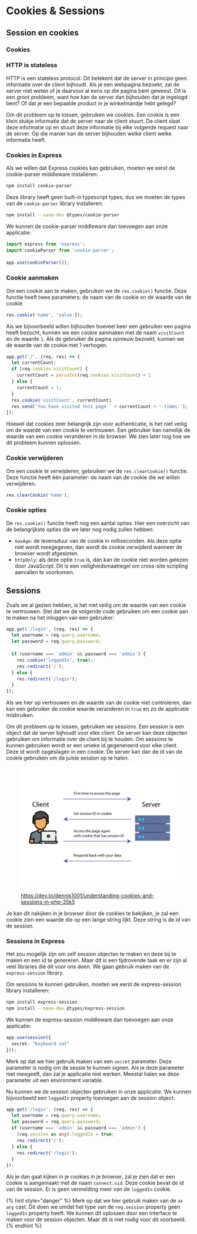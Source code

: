 # Cookies & Sessions

## Session en cookies

### Cookies

### HTTP is stateless

HTTP is een stateless protocol. Dit betekent dat de server in principe geen informatie over de client bijhoudt. Als je een webpagina bezoekt, zal de server niet weten of je daarvoor al eens op die pagina bent geweest. Dit is een groot probleem, want hoe kan de server dan bijhouden dat je ingelogd bent? Of dat je een bepaalde product in je winkelmandje hebt gelegd?

Om dit probleem op te lossen, gebruiken we cookies. Een cookie is een klein stukje informatie dat de server naar de client stuurt. De client slaat deze informatie op en stuurt deze informatie bij elke volgende request naar de server. Op die manier kan de server bijhouden welke client welke informatie heeft.

### Cookies in Express

Als we willen dat Express cookies kan gebruiken, moeten we eerst de cookie-parser middleware installeren:

```bash
npm install cookie-parser
```

Deze library heeft geen built-in typescript types, dus we moeten de types van de `cookie-parser` library installeren:

```bash
npm install --save-dev @types/cookie-parser
```

We kunnen de cookie-parser middleware dan toevoegen aan onze applicatie:

```typescript
import express from 'express';
import cookieParser from 'cookie-parser';

app.use(cookieParser());
```

### Cookie aanmaken

Om een cookie aan te maken, gebruiken we de `res.cookie()` functie. Deze functie heeft twee parameters: de naam van de cookie en de waarde van de cookie.

```typescript
res.cookie('name', 'value'});
```

Als we bijvoorbeeld willen bijhouden hoeveel keer een gebruiker een pagina heeft bezocht, kunnen we een cookie aanmaken met de naam `visitCount` en de waarde `1`. Als de gebruiker de pagina opnieuw bezoekt, kunnen we de waarde van de cookie met 1 verhogen.

```typescript
app.get('/', (req, res) => {
  let currentCount;
  if (req.cookies.visitCount) {
    currentCount = parseInt(req.cookies.visitCount) + 1
  } else {
    currentCount = 1;
  }
  res.cookie('visitCount', currentCount)
  res.send('You have visited this page ' + currentCount + ' times.');
});
```

Hoewel dat cookies zeer belangrijk zijn voor authenticatie, is het niet veilig om de waarde van een cookie te vertrouwen. Een gebruiker kan namelijk de waarde van een cookie veranderen in de browser. We zien later nog hoe we dit probleem kunnen oplossen.

### Cookie verwijderen

Om een cookie te verwijderen, gebruiken we de `res.clearCookie()` functie. Deze functie heeft één parameter: de naam van de cookie die we willen verwijderen.

```typescript
res.clearCookie('name');
```

### Cookie opties

De `res.cookie()` functie heeft nog een aantal opties. Hier een overzicht van de belangrijkste opties die we later nog nodig zullen hebben:

* `maxAge`: de levensduur van de cookie in milliseconden. Als deze optie niet wordt meegegeven, dan wordt de cookie verwijderd wanneer de browser wordt afgesloten.
* `httpOnly`: als deze optie `true` is, dan kan de cookie niet worden gelezen door JavaScript. Dit is een veiligheidsmaatregel om cross-site scripting aanvallen te voorkomen.

## Sessions

Zoals we al gezien hebben, is het niet veilig om de waarde van een cookie te vertrouwen. Stel dat we de volgende code gebruiken om een cookie aan te maken na het inloggen van een gebruiker:

```typescript
app.get('/login', (req, res) => {
  let username = req.query.username;
  let password = req.query.password;

  if (username === 'admin' && password === 'admin') {
    res.cookie('loggedIn', true);
    res.redirect('/');
  } else {
    res.redirect('/login');
  }
});
```

Als we hier op vertrouwen en de waarde van de cookie niet controleren, dan kan een gebruiker de cookie waarde veranderen in `true` en zo de applicatie misbruiken.

Om dit probleem op te lossen, gebruiken we sessions. Een session is een object dat de server bijhoudt voor elke client. De server kan deze objecten gebruiken om informatie over de client bij te houden. Om sessions te kunnen gebruiken wordt er een unieke id gegenereerd voor elke client. Deze id wordt opgeslagen in een cookie. De server kan dan de id van de cookie gebruiken om de juiste session op te halen.

<figure><img src="../.gitbook/assets/image (1).png" alt=""><figcaption><p><a href="https://dev.to/dennis1001/understanding-cookies-and-sessions-in-php-35k5">https://dev.to/dennis1001/understanding-cookies-and-sessions-in-php-35k5</a></p></figcaption></figure>

Je kan dit nakijken in je browser door de cookies te bekijken, je zal een cookie zien een waarde die op een lange string lijkt. Deze string is de id van de session.

### Sessions in Express

Het zou mogelijk zijn om zelf session objecten te maken en deze bij te maken en een id te genereren. Maar dit is een tijdrovende taak en er zijn al veel libraries die dit voor ons doen. We gaan gebruik maken van de `express-session` library.

Om sessions te kunnen gebruiken, moeten we eerst de express-session library installeren:

```bash
npm install express-session
npm install --save-dev @types/express-session
```

We kunnen de express-session middleware dan toevoegen aan onze applicatie:

```typescript
app.use(session({
  secret: "keyboard cat"
}));
```

Merk op dat we hier gebruik maken van een `secret` parameter. Deze parameter is nodig om de sessie te kunnen signen. Als je deze parameter niet meegeeft, dan zal je applicatie niet werken. Meestal halen we deze parameter uit een environment variable.

Nu kunnen we de session objecten gebruiken in onze applicatie. We kunnen bijvoorbeeld een `loggedIn` property toevoegen aan de session object:

```typescript
app.get('/login', (req, res) => {
  let username = req.query.username;
  let password = req.query.password;
  if (username === 'admin' && password === 'admin') {
    (req.session as any).loggedIn = true;
    res.redirect('/');
  } else {
    res.redirect('/login');
  }
});
```

Als je dan gaat kijken in je cookies in je browser, zal je zien dat er een cookie is aangemaakt met de naam `connect.sid`. Deze cookie bevat de id van de session. Er is geen vermelding meer van de `loggedIn` cookie.

{% hint style="danger" %}
Merk op dat we hier gebruik maken van de `as any` cast. Dit doen we omdat het type van de `req.session` property geen `loggedIn` property heeft. We kunnen dit oplossen door een interface te maken voor de session objecten. Maar dit is niet nodig voor dit voorbeeld.
{% endhint %}
